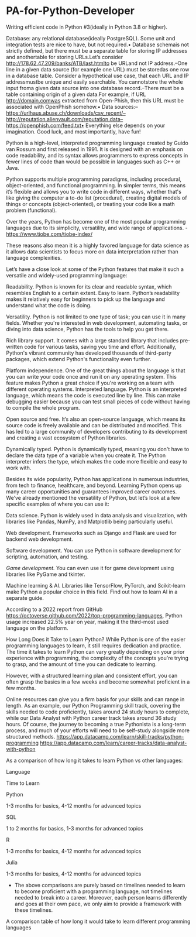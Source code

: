 # PA-for-Python-Developer

Writing efficient code in Python #3(ideally in Python 3.8 or higher).

Database: any relational database(ideally PostgreSQL).
Some unit and integration tests are nice to have, but not required.• 
Database schemais not strictly defined, but there must be a separate table for storing IP addresses and anothertable for storing URLs.Let’s consider http://178.62.47.209/banks/ATB/last.htmlto be URLand not IP address.–One line in a given data source (for example one URL) must be storedas one row in a database table.
Consider a hypothetical use case, that each URL and IP addressmustbe unique and easily searchable. You cannotstore the whole input froma given data source into one database record.–There must be a table containing origin of a given data.For example, if URL http://domain.comwas extracted from Open-Phish, then this URL must be associated with OpenPhish somehow.• 
Data sources:–https://urlhaus.abuse.ch/downloads/csv_recent/–http://reputation.alienvault.com/reputation.data–https://openphish.com/feed.txt• Everything else depends on your imagination. Good luck, and most importantly, have fun!


Python is a high-level, interpreted programming language created by Guido van Rossum and first released in 1991. It is designed with an emphasis on code readability, and its syntax allows programmers to express concepts in fewer lines of code than would be possible in languages such as C++ or Java.

Python supports multiple programming paradigms, including procedural, object-oriented, and functional programming. In simpler terms, this means it’s flexible and allows you to write code in different ways, whether that's like giving the computer a to-do list (procedural), creating digital models of things or concepts (object-oriented), or treating your code like a math problem (functional).

Over the years, Python has become one of the most popular programming languages due to its simplicity, versatility, and wide range of applications. - https://www.tiobe.com/tiobe-index/

These reasons also mean it is a highly favored language for data science as it allows data scientists to focus more on data interpretation rather than language complexities.

Let’s have a close look at some of the Python features that make it such a versatile and widely-used programming language:

Readability. Python is known for its clear and readable syntax, which resembles English to a certain extent.
Easy to learn. Python’s readability makes it relatively easy for beginners to pick up the language and understand what the code is doing.

Versatility. Python is not limited to one type of task; you can use it in many fields. Whether you're interested in web development, automating tasks, or diving into data science, Python has the tools to help you get there.

Rich library support. It comes with a large standard library that includes pre-written code for various tasks, saving you time and effort. Additionally, Python's vibrant community has developed thousands of third-party packages, which extend Python's functionality even further.

Platform independence. One of the great things about the language is that you can write your code once and run it on any operating system. This feature makes Python a great choice if you're working on a team with different operating systems.
Interpreted language. Python is an interpreted language, which means the code is executed line by line. This can make debugging easier because you can test small pieces of code without having to compile the whole program.

Open source and free. It’s also an open-source language, which means its source code is freely available and can be distributed and modified. This has led to a large community of developers contributing to its development and creating a vast ecosystem of Python libraries.

Dynamically typed. Python is dynamically typed, meaning you don't have to declare the data type of a variable when you create it. The Python interpreter infers the type, which makes the code more flexible and easy to work with.

Besides its wide popularity, Python has applications in numerous industries, from tech to finance, healthcare, and beyond. Learning Python opens up many career opportunities and guarantees improved career outcomes. 
We’ve already mentioned the versatility of Python, but let’s look at a few specific examples of where you can use it:

Data science. Python is widely used in data analysis and visualization, with libraries like Pandas, NumPy, and Matplotlib being particularly useful.

Web development. Frameworks such as Django and Flask are used for backend web development.

Software development. You can use Python in software development for scripting, automation, and testing.

*Game development.* You can even use it for game development using libraries like PyGame and tkinter.

Machine learning & AI. Libraries like TensorFlow, PyTorch, and Scikit-learn make Python a popular choice in this field. Find out how to learn AI in a separate guide.

According to a 2022 report from GitHub https://octoverse.github.com/2022/top-programming-languages, Python usage increased 22.5% year on year, making it the third-most used language on the platform.

How Long Does it Take to Learn Python?
While Python is one of the easier programming languages to learn, it still requires dedication and practice. The time it takes to learn Python can vary greatly depending on your prior experience with programming, the complexity of the concepts you're trying to grasp, and the amount of time you can dedicate to learning.

However, with a structured learning plan and consistent effort, you can often grasp the basics in a few weeks and become somewhat proficient in a few months.

Online resources can give you a firm basis for your skills and can range in length. As an example, our Python Programming skill track, covering the skills needed to code proficiently, takes around 24 study hours to complete, while our Data Analyst with Python career track takes around 36 study hours. Of course, the journey to becoming a true Pythonista is a long-term process, and much of your efforts will need to be self-study alongside more structured methods.
https://app.datacamp.com/learn/skill-tracks/python-programming
https://app.datacamp.com/learn/career-tracks/data-analyst-with-python

As a comparison of how long it takes to learn Python vs other languages:

Language

Time to Learn

Python

1-3 months for basics, 4-12 months for advanced topics

SQL

1 to 2 months for basics, 1-3 months for advanced topics

R

1-3 months for basics, 4-12 months for advanced topics

Julia

1-3 months for basics, 4-12 months for advanced topics

* The above comparisons are purely based on timelines needed to learn to become proficient with a programming language, not timelines needed to break into a career. Moreover, each person learns differently and goes at their own pace, we only aim to provide a framework with these timelines.

A comparison table of how long it would take to learn different programming languages
